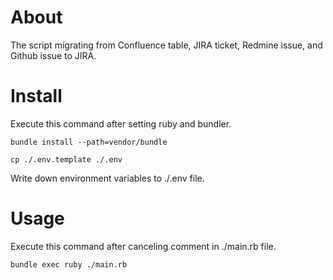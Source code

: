 # About

The script migrating from Confluence table, JIRA ticket, Redmine issue, and Github issue to JIRA.

# Install

Execute this command after setting ruby and bundler.

```
bundle install --path=vendor/bundle
```

```
cp ./.env.template ./.env
```

Write down environment variables to ./.env file.

# Usage

Execute this command after canceling comment in ./main.rb file.

```
bundle exec ruby ./main.rb
```
